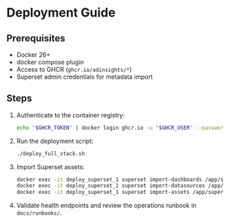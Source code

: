 # Deployment Guide

## Prerequisites

- Docker 26+
- docker compose plugin
- Access to GHCR (`ghcr.io/adinsights/*`)
- Superset admin credentials for metadata import

## Steps

1. Authenticate to the container registry:
   ```bash
   echo "$GHCR_TOKEN" | docker login ghcr.io -u "$GHCR_USER" --password-stdin
   ```
2. Run the deployment script:
   ```bash
   ./deploy_full_stack.sh
   ```
3. Import Superset assets:
   ```bash
   docker exec -it deploy_superset_1 superset import-dashboards /app/superset_home/export/dashboards
   docker exec -it deploy_superset_1 superset import-datasources /app/superset_home/export/datasets
   docker exec -it deploy_superset_1 superset import-assets /app/superset_home/export/subscriptions
   ```
4. Validate health endpoints and review the operations runbook in `docs/runbooks/`.
